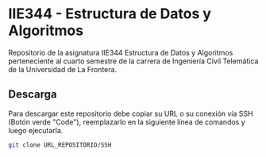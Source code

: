 # IIE344 - Estructura de Datos y Algoritmos
Repositorio de la asignatura IIE344 Estructura de Datos y Algoritmos perteneciente al cuarto semestre de la carrera de Ingeniería Civil Telemática de la Universidad de La Frontera.

## Descarga
Para descargar este repositorio debe copiar su URL o su conexión vía SSH (Botón verde "Code"), reemplazarlo en la siguiente línea de comandos y luego ejecutarla.
```bash
git clone URL_REPOSITORIO/SSH
